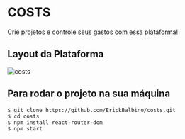 # COSTS
Crie projetos e controle seus gastos com essa plataforma!

## Layout da Plataforma
![costs](https://user-images.githubusercontent.com/78397162/148299815-19a7d2b4-debb-4d43-b0d8-94eba1c35c90.png)

## Para rodar o projeto na sua máquina
```
$ git clone https://github.com/ErickBalbino/costs.git
$ cd costs
$ npm install react-router-dom
$ npm start
```

